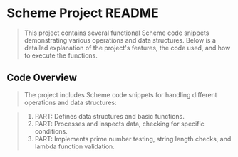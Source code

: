 # Scheme Project README
> This project contains several functional Scheme code snippets demonstrating various operations and data structures. Below is a detailed explanation of the project's features, the code used, and how to execute the functions.

## Code Overview
> The project includes Scheme code snippets for handling different operations and data structures:

> 1. PART: Defines data structures and basic functions.
> 2. PART: Processes and inspects data, checking for specific conditions.
> 3. PART: Implements prime number testing, string length checks, and lambda function validation.
